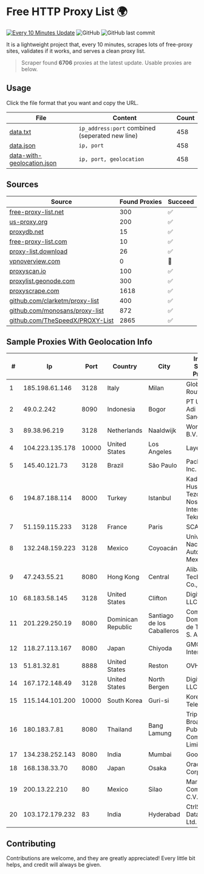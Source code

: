 
# Free HTTP Proxy List 🌍

[![Every 10 Minutes Update](https://github.com/mertguvencli/http-proxy-list/actions/workflows/main.yml/badge.svg?branch=main)](https://github.com/mertguvencli/http-proxy-list/actions/workflows/main.yml)
![GitHub](https://img.shields.io/github/license/mertguvencli/http-proxy-list)
![GitHub last commit](https://img.shields.io/github/last-commit/mertguvencli/http-proxy-list)

It is a lightweight project that, every 10 minutes, scrapes lots of free-proxy sites, validates if it works, and serves a clean proxy list.


> Scraper found **6706** proxies at the latest update. Usable proxies are below.

## Usage

Click the file format that you want and copy the URL.


|File|Content|Count|
|----|-------|-----|
|[data.txt](https://raw.githubusercontent.com/mertguvencli/http-proxy-list/main/proxy-list/data.txt)|`ip_address:port` combined (seperated new line)|458|
|[data.json](https://raw.githubusercontent.com/mertguvencli/http-proxy-list/main/proxy-list/data.json)|`ip, port`|458|
|[data-with-geolocation.json](https://raw.githubusercontent.com/mertguvencli/http-proxy-list/main/proxy-list/data-with-geolocation.json)|`ip, port, geolocation`|458|

## Sources

|Source|Found Proxies|Succeed|
|------|-------------|-------|
|[free-proxy-list.net](https://free-proxy-list.net)|300|✅|
|[us-proxy.org](https://www.us-proxy.org)|200|✅|
|[proxydb.net](http://proxydb.net)|15|✅|
|[free-proxy-list.com](https://free-proxy-list.com/?page=&port=&type%5B%5D=http&type%5B%5D=https&up_time=0&search=Search)|10|✅|
|[proxy-list.download](https://www.proxy-list.download/HTTP)|26|✅|
|[vpnoverview.com](https://vpnoverview.com/privacy/anonymous-browsing/free-proxy-servers)|0|🚫|
|[proxyscan.io](https://www.proxyscan.io)|100|✅|
|[proxylist.geonode.com](https://proxylist.geonode.com/api/proxy-list?limit=300&page=1&sort_by=lastChecked&sort_type=desc&protocols=http,https)|300|✅|
|[proxyscrape.com](https://api.proxyscrape.com/v2/?request=displayproxies&protocol=http&timeout=10000&country=all&ssl=all&anonymity=all)|1618|✅|
|[github.com/clarketm/proxy-list](https://raw.githubusercontent.com/clarketm/proxy-list/master/proxy-list-raw.txt)|400|✅|
|[github.com/monosans/proxy-list](https://raw.githubusercontent.com/monosans/proxy-list/main/proxies/http.txt)|872|✅|
|[github.com/TheSpeedX/PROXY-List](https://raw.githubusercontent.com/TheSpeedX/PROXY-List/master/http.txt)|2865|✅|


## Sample Proxies With Geolocation Info

|#|Ip|Port|Country|City|Internet Service Provider|
|-|--|----|-------|----|-------------------------|
|1|185.198.61.146|3128|Italy|Milan|Global Router LLC|
|2|49.0.2.242|8090|Indonesia|Bogor|PT Usaha Adi Sanggoro|
|3|89.38.96.219|3128|Netherlands|Naaldwijk|WorldStream B.V.|
|4|104.223.135.178|10000|United States|Los Angeles|LayerHost|
|5|145.40.121.73|3128|Brazil|São Paulo|Packet Host, Inc.|
|6|194.87.188.114|8000|Turkey|Istanbul|Kadir Huseyin Tezcan Nosspeed Internet Teknolojileri|
|7|51.159.115.233|3128|France|Paris|SCALEWAY|
|8|132.248.159.223|3128|Mexico|Coyoacán|Universidad Nacional Autonoma de Mexico|
|9|47.243.55.21|8080|Hong Kong|Central|Alibaba (US) Technology Co., Ltd.|
|10|68.183.58.145|3128|United States|Clifton|DigitalOcean, LLC|
|11|201.229.250.19|8080|Dominican Republic|Santiago de los Caballeros|Compañía Dominicana de Teléfonos S. A.|
|12|118.27.113.167|8080|Japan|Chiyoda|GMO Internet, Inc.|
|13|51.81.32.81|8888|United States|Reston|OVH SAS|
|14|167.172.148.49|3128|United States|North Bergen|DigitalOcean, LLC|
|15|115.144.101.200|10000|South Korea|Guri-si|Korea Telecom|
|16|180.183.7.81|8080|Thailand|Bang Lamung|Triple T Broadband Public Company Limited|
|17|134.238.252.143|8080|India|Mumbai|Google LLC|
|18|168.138.33.70|8080|Japan|Osaka|Oracle Corporation|
|19|200.13.22.210|80|Mexico|Silao|Marcatel Com, S.A. de C.V.|
|20|103.172.179.232|83|India|Hyderabad|CtrlS Datacenters Ltd.|



## Contributing

Contributions are welcome, and they are greatly appreciated! Every
little bit helps, and credit will always be given.

